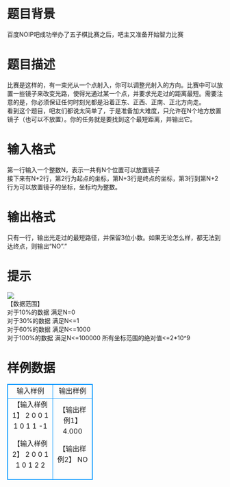 # 

 
 # 题目背景 
百度NOIP吧成功举办了五子棋比赛之后，吧主又准备开始智力比赛 

 
 # 题目描述 
比赛是这样的，有一束光从一个点射入，你可以调整光射入的方向。比赛中可以放置一些镜子来改变光路，使得光通过某一个点，并要求光走过的距离最短。需要注意的是，你必须保证任何时刻光都是沿着正东、正西、正南、正北方向走。<BR>看到这个题目，吧友们都说太简单了，于是准备加大难度，只允许在N个地方放置镜子（也可以不放置）。你的任务就是要找到这个最短距离，并输出它。<BR> 

 
 # 输入格式 
第一行输入一个整数N，表示一共有N个位置可以放置镜子<BR>接下来有N+2行，第2行为起点的坐标，第N+3行是终点的坐标，第3行到第N+2行为可以放置镜子的坐标，坐标均为整数。<BR> 

 
 # 输出格式 
只有一行，输出光走过的最短路径，并保留3位小数。如果无论怎么样，都无法到达终点，则输出“NO”.” 

 
 # 提示 
<img src="/source/joyoi/tyvj-1612/img/aHR0cDovL3d3dy5qb3lvaS5jbi9wcm9ibGVtL3R5dmotMTYxMi9odHRwOi8vd3d3LnR5dmouY246ODA4MC9Qcm9ibGVtSW1nL1AxNjEzLmpwZw==.jpg" border=0 align=middle><BR>【数据范围】<BR>对于10%的数据&nbsp;满足N=0<BR>对于30%的数据&nbsp;满足N&lt;=1<BR>对于60%的数据&nbsp;满足N&lt;=1000<BR>对于100%的数据&nbsp;满足N&lt;=100000&nbsp;所有坐标范围的绝对值&lt;=2*10^9<BR> 
# 样例数据
<style>
        table,table tr th, table tr td { border:1px solid #0094ff; }
        table { width: 200px; min-height: 25px; line-height: 25px; text-align: center; border-collapse: collapse;}   
    </style>
<table>
	<tr>
		<td>输入样例</td>
		<td>输出样例</td>
	</tr>
<tr><td>【输入样例1】
2
0 0
1 1
0 1
1 -1

【输入样例2】
2
0 0
1 1
0 1
2 2
</td><td>【输出样例1】
4.000

【输出样例2】
NO
</td></tr></table>

